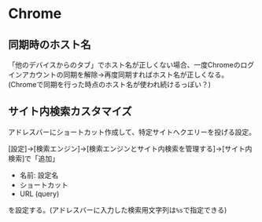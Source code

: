 # Chrome

## 同期時のホスト名

「他のデバイスからのタブ」でホスト名が正しくない場合、一度Chromeのログインアカウントの同期を解除→再度同期すればホスト名が正しくなる。  
(Chromeで同期を行った時点のホスト名が使われ続けるっぽい？)

## サイト内検索カスタマイズ

アドレスバーにショートカット作成して、特定サイトへクエリーを投げる設定。

[設定]->[検索エンジン]->[検索エンジンとサイト内検索を管理する]->[サイト内検索]で「追加」

- 名前: 設定名
- ショートカット
- URL (query)

を設定する。(アドレスバーに入力した検索用文字列は`%s`で指定できる)
